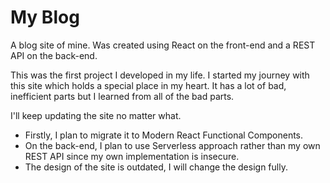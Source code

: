 # My Blog

A blog site of mine.
Was created using React on the front-end and a REST API on the back-end.

This was the first project I developed in my life. I started my journey with this site which holds a special place in my heart.
It has a lot of bad, inefficient parts but I learned from all of the bad parts.

I'll keep updating the site no matter what.

- Firstly, I plan to migrate it to Modern React Functional Components.
- On the back-end, I plan to use Serverless approach rather than my own REST API since my own implementation is insecure.
- The design of the site is outdated, I will change the design fully.
